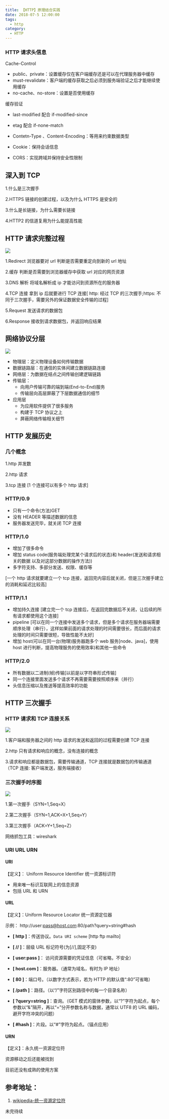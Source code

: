 ```yaml
---
title: 【HTTP】原理结合实践
date: 2018-07-5 12:00:00
tags:
  - http
category:
  - HTTP
---
```


<!--more-->

### HTTP 请求头信息

Cache-Control

- public、private：设置缓存仅在客户端缓存还是可以在代理服务器中缓存
- must-revalidate：客户端的缓存获取之后必须到服务端验证之后才能继续使用缓存
- no-cache、no-store：设置是否使用缓存

缓存验证

- last-modified 配合 if-modified-since
- etag 配合 if-none-match

- Contetn-Type 、Content-Encoding：等用来约束数据类型
- Cookie：保持会话信息
- CORS：实现跨域并保持安全性限制

## 深入到 TCP

1.什么是三次握手

2.HTTPS 链接的创建过程，以及为什么 HTTPS 是安全的

3.什么是长链接，为什么需要长链接

4.HTTP2 的信道复用为什么能提高性能

## HTTP 请求完整过程

![](https://ws1.sinaimg.cn/large/005EgYNMgy1fuqog8z9uij318n0f30xa.jpg)

1.Redirect 浏览器要对 url 判断是否需要重定向到新的 url 地址

2.缓存 判断是否需要到浏览器缓存中获取 url 对应的网页资源

3.DNS 解析 将域名解析成 ip 才能访问到资源所在的服务器

4.TCP 连接 拿到 ip 后就要进行 TCP 连接[ http: 经过 TCP 的三次握手;https: 不同于三次握手，需要另外的保证数据安全传输的过程]

5.Request 发送请求的数据包

6.Response 接收到请求数据包，并返回响应结果

## 网络协议分层

![](https://ws1.sinaimg.cn/large/005EgYNMgy1fuqoss50zpj30zv0pogpe.jpg)

- 物理层：定义物理设备如何传输数据
- 数据链路层：在通信的实体间建立数据链路连接
- 网络层：为数据在结点之间传输创建逻辑链路
- 传输层：
  - 向用户传输可靠的端到端(End-to-End)服务
  - 传输层向高层屏蔽了下层数据通信的细节
- 应用层
  - 为应用软件提供了很多服务
  - 构建于 TCP 协议之上
  - 屏蔽网络传输相关细节

## HTTP 发展历史

### 几个概念

1.http 并发数

2.http 请求

3.tcp 连接 [1 个连接可以有多个 http 请求]

### HTTP/0.9

- 只有一个命令(方法)GET
- 没有 HEADER 等描述数据的信息
- 服务器发送完毕，就关闭 TCP 连接

### HTTP/1.0

- 增加了很多命令
- 增加 status code(服务端处理完某个请求后的状态)和 header(发送和请求相关的数据 以及对这部分数据的操作方法))
- 多字符支持、多部分发送、权限、缓存等

[一个 http 请求就要建立一个 tcp 连接，返回完内容后就关闭，但是三次握手建立的消耗和延迟比较高]

### HTTP/1.1

- 增加持久连接 [建立完一个 tcp 连接后，在返回完数据后不关闭，让后续的所有请求都使用这个连接]
- pipeline [可以在同一个连接中发送多个请求，但是多个请求在服务器端需要顺序处理（串行），这样如果前面的请求处理的时间需要很长，而后面的请求处理的时间只需要很短，导致性能不太好]
- 增加 host(可以在同一台(物理)服务器跑多个 web 服务[node、java]，使用 host 进行判断，提高物理服务的使用效率)和其他一些命令

### HTTP/2.0

- 所有数据以二进制(帧)传输[以前是以字符串形式传输]
- 同一个连接里面发送多个请求不再需要需要按照顺序来（并行）
- 头信息压缩以及推送等提高效率的功能

## HTTP 三次握手

### HTTP 请求和 TCP 连接关系

![](https://ws1.sinaimg.cn/large/005EgYNMgy1fuqq6thfa2j30yy0eyjs6.jpg)

1.客户端和服务器之间的 http 请求的发送和返回的过程需要创建 TCP 连接

2.http 只有请求和响应的概念，没有连接的概念

3.请求和响应都是数据包，需要传输通道，TCP 连接就是数据包的传输通道（TCP 连接: 客户端发送，服务端接收）

### 三次握手时序图

![](https://ws1.sinaimg.cn/large/005EgYNMgy1fuqq70zeilj30tw0p4zmm.jpg)

1.第一次握手（SYN=1,Seq=X）

2.第二次握手（SYN=1,ACK=X+1,Seq=Y）

3.第三次握手（ACK=Y+1,Seq=Z）

网络抓包工具：wireshark

### URI URL URN

#### URI

【定义】： Uniform Resource Identifier 统一资源标识符

- 用来唯一标识互联网上的信息资源
- 包括 URL 和 URN

#### URL

【定义】：Uniform Resource Locator 统一资源定位器

示例： http://user:pass@host.com:80/path?query=string#hash

- **[ http ]**：传送协议。`Data URI scheme` [http ftp mailto]

- **[ // ]**：层级 URL 标记符号(为[//],固定不变)

- **[ user:pass ]**： 访问资源需要的凭证信息（可省略，不安全）

- **[ host.com ]**：服务器。（通常为域名，有时为 IP 地址）

- **[ 80 ]**：端口号。（以数字方式表示，若为 HTTP 的默认值“:80”可省略）

- **[ /path ]**：路径。（以“/”字符区别路径中的每一个目录名称）

- **[ ?query=string ]**：查询。（GET 模式的窗体参数，以“?”字符为起点，每个参数以“&”隔开，再以“=”分开参数名称与数据，通常以 UTF8 的 URL 编码，避开字符冲突的问题）

- **[ #hash ]**：片段。以“#”字符为起点。（锚点应用）

#### URN

【定义】：永久统一资源定位符

资源移动之后还能被找到

目前还没有成熟的使用方案

## 参考地址：

1. [wikipedia-统一资源定位符](https://zh.wikipedia.org/wiki/%E7%BB%9F%E4%B8%80%E8%B5%84%E6%BA%90%E5%AE%9A%E4%BD%8D%E7%AC%A6)

未完待续
